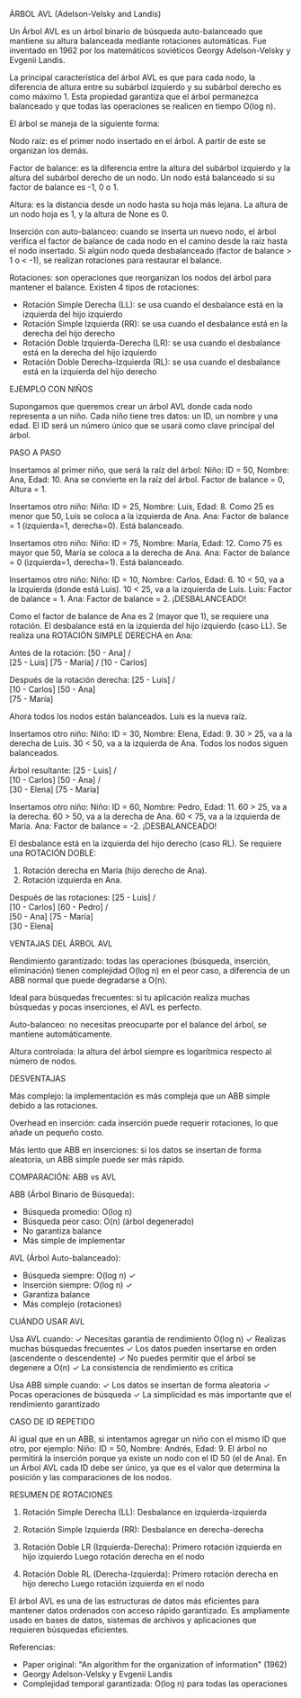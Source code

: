 ÁRBOL AVL (Adelson-Velsky and Landis)

Un Árbol AVL es un árbol binario de búsqueda auto-balanceado que mantiene su altura balanceada mediante rotaciones automáticas. Fue inventado en 1962 por los matemáticos soviéticos Georgy Adelson-Velsky y Evgenii Landis.

La principal característica del árbol AVL es que para cada nodo, la diferencia de altura entre su subárbol izquierdo y su subárbol derecho es como máximo 1. Esta propiedad garantiza que el árbol permanezca balanceado y que todas las operaciones se realicen en tiempo O(log n).

El árbol se maneja de la siguiente forma:

Nodo raíz: es el primer nodo insertado en el árbol. A partir de este se organizan los demás.

Factor de balance: es la diferencia entre la altura del subárbol izquierdo y la altura del subárbol derecho de un nodo. Un nodo está balanceado si su factor de balance es -1, 0 o 1.

Altura: es la distancia desde un nodo hasta su hoja más lejana. La altura de un nodo hoja es 1, y la altura de None es 0.

Inserción con auto-balanceo: cuando se inserta un nuevo nodo, el árbol verifica el factor de balance de cada nodo en el camino desde la raíz hasta el nodo insertado. Si algún nodo queda desbalanceado (factor de balance > 1 o < -1), se realizan rotaciones para restaurar el balance.

Rotaciones: son operaciones que reorganizan los nodos del árbol para mantener el balance. Existen 4 tipos de rotaciones:
  - Rotación Simple Derecha (LL): se usa cuando el desbalance está en la izquierda del hijo izquierdo
  - Rotación Simple Izquierda (RR): se usa cuando el desbalance está en la derecha del hijo derecho
  - Rotación Doble Izquierda-Derecha (LR): se usa cuando el desbalance está en la derecha del hijo izquierdo
  - Rotación Doble Derecha-Izquierda (RL): se usa cuando el desbalance está en la izquierda del hijo derecho

EJEMPLO CON NIÑOS

Supongamos que queremos crear un árbol AVL donde cada nodo representa a un niño. Cada niño tiene tres datos: un ID, un nombre y una edad. El ID será un número único que se usará como clave principal del árbol.

PASO A PASO

Insertamos al primer niño, que será la raíz del árbol:
Niño: ID = 50, Nombre: Ana, Edad: 10.
Ana se convierte en la raíz del árbol. Factor de balance = 0, Altura = 1.

Insertamos otro niño:
Niño: ID = 25, Nombre: Luis, Edad: 8.
Como 25 es menor que 50, Luis se coloca a la izquierda de Ana.
Ana: Factor de balance = 1 (izquierda=1, derecha=0). Está balanceado.

Insertamos otro niño:
Niño: ID = 75, Nombre: María, Edad: 12.
Como 75 es mayor que 50, María se coloca a la derecha de Ana.
Ana: Factor de balance = 0 (izquierda=1, derecha=1). Está balanceado.

Insertamos otro niño:
Niño: ID = 10, Nombre: Carlos, Edad: 6.
10 < 50, va a la izquierda (donde está Luis).
10 < 25, va a la izquierda de Luis.
Luis: Factor de balance = 1. Ana: Factor de balance = 2. ¡DESBALANCEADO!

Como el factor de balance de Ana es 2 (mayor que 1), se requiere una rotación.
El desbalance está en la izquierda del hijo izquierdo (caso LL).
Se realiza una ROTACIÓN SIMPLE DERECHA en Ana:

Antes de la rotación:
            [50 - Ana]
           /          \
    [25 - Luis]    [75 - María]
      /
[10 - Carlos]

Después de la rotación derecha:
         [25 - Luis]
        /           \
 [10 - Carlos]   [50 - Ana]
                    \
                  [75 - María]

Ahora todos los nodos están balanceados. Luis es la nueva raíz.

Insertamos otro niño:
Niño: ID = 30, Nombre: Elena, Edad: 9.
30 > 25, va a la derecha de Luis.
30 < 50, va a la izquierda de Ana.
Todos los nodos siguen balanceados.

Árbol resultante:
         [25 - Luis]
        /           \
 [10 - Carlos]   [50 - Ana]
                /         \
          [30 - Elena]  [75 - María]

Insertamos otro niño:
Niño: ID = 60, Nombre: Pedro, Edad: 11.
60 > 25, va a la derecha.
60 > 50, va a la derecha de Ana.
60 < 75, va a la izquierda de María.
Ana: Factor de balance = -2. ¡DESBALANCEADO!

El desbalance está en la izquierda del hijo derecho (caso RL).
Se requiere una ROTACIÓN DOBLE:
1. Rotación derecha en María (hijo derecho de Ana).
2. Rotación izquierda en Ana.

Después de las rotaciones:
         [25 - Luis]
        /           \
 [10 - Carlos]   [60 - Pedro]
                /           \
          [50 - Ana]    [75 - María]
             \
        [30 - Elena]

VENTAJAS DEL ÁRBOL AVL

Rendimiento garantizado: todas las operaciones (búsqueda, inserción, eliminación) tienen complejidad O(log n) en el peor caso, a diferencia de un ABB normal que puede degradarse a O(n).

Ideal para búsquedas frecuentes: si tu aplicación realiza muchas búsquedas y pocas inserciones, el AVL es perfecto.

Auto-balanceo: no necesitas preocuparte por el balance del árbol, se mantiene automáticamente.

Altura controlada: la altura del árbol siempre es logarítmica respecto al número de nodos.

DESVENTAJAS

Más complejo: la implementación es más compleja que un ABB simple debido a las rotaciones.

Overhead en inserción: cada inserción puede requerir rotaciones, lo que añade un pequeño costo.

Más lento que ABB en inserciones: si los datos se insertan de forma aleatoria, un ABB simple puede ser más rápido.

COMPARACIÓN: ABB vs AVL

ABB (Árbol Binario de Búsqueda):
- Búsqueda promedio: O(log n)
- Búsqueda peor caso: O(n) (árbol degenerado)
- No garantiza balance
- Más simple de implementar

AVL (Árbol Auto-balanceado):
- Búsqueda siempre: O(log n) ✓
- Inserción siempre: O(log n) ✓
- Garantiza balance
- Más complejo (rotaciones)

CUÁNDO USAR AVL

Usa AVL cuando:
✓ Necesitas garantía de rendimiento O(log n)
✓ Realizas muchas búsquedas frecuentes
✓ Los datos pueden insertarse en orden (ascendente o descendente)
✓ No puedes permitir que el árbol se degenere a O(n)
✓ La consistencia de rendimiento es crítica

Usa ABB simple cuando:
✓ Los datos se insertan de forma aleatoria
✓ Pocas operaciones de búsqueda
✓ La simplicidad es más importante que el rendimiento garantizado

CASO DE ID REPETIDO

Al igual que en un ABB, si intentamos agregar un niño con el mismo ID que otro, por ejemplo:
Niño: ID = 50, Nombre: Andrés, Edad: 9.
El árbol no permitirá la inserción porque ya existe un nodo con el ID 50 (el de Ana).
En un Árbol AVL cada ID debe ser único, ya que es el valor que determina la posición y las comparaciones de los nodos.

RESUMEN DE ROTACIONES

1. Rotación Simple Derecha (LL):
   Desbalance en izquierda-izquierda
   
2. Rotación Simple Izquierda (RR):
   Desbalance en derecha-derecha
   
3. Rotación Doble LR (Izquierda-Derecha):
   Primero rotación izquierda en hijo izquierdo
   Luego rotación derecha en el nodo
   
4. Rotación Doble RL (Derecha-Izquierda):
   Primero rotación derecha en hijo derecho
   Luego rotación izquierda en el nodo

El árbol AVL es una de las estructuras de datos más eficientes para mantener datos ordenados con acceso rápido garantizado. Es ampliamente usado en bases de datos, sistemas de archivos y aplicaciones que requieren búsquedas eficientes.

Referencias:
- Paper original: "An algorithm for the organization of information" (1962)
- Georgy Adelson-Velsky y Evgenii Landis
- Complejidad temporal garantizada: O(log n) para todas las operaciones

